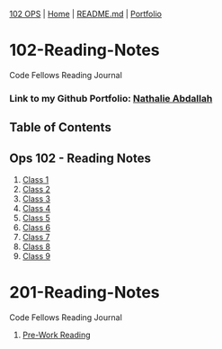 [102 OPS](https://github.com/codefellows/seattle-ops-102d10) | [Home](https://github.com/nataliabdallah/102-reading-notes/wiki) | [README.md](https://github.com/nataliabdallah/102-reading-notes#readme) | [Portfolio](https://github.com/nataliabdallah)

# 102-Reading-Notes
Code Fellows Reading Journal

### Link to my Github Portfolio: [Nathalie Abdallah](https://github.com/nataliabdallah)

## Table of Contents

## Ops 102 - Reading Notes
1. [Class 1](https://github.com/nataliabdallah/102-reading-notes/wiki/102-Class-01-Reading:-What-is-a-computer%3F)
2. [Class 2](https://github.com/nataliabdallah/102-reading-notes/wiki/102-Class-02:-Build-a-computer)
3. [Class 3](https://github.com/nataliabdallah/102-reading-notes/wiki/102-Class-03:-Startup-Sequences-and-BIOS)
4. [Class 4](https://github.com/nataliabdallah/102-reading-notes/wiki/Class-04:-Installing-Ubuntu-Linux)
5. [Class 5](https://github.com/nataliabdallah/102-reading-notes/wiki/Class-05:-Installing-Virtualbox-with-Linux-Terminal)
6. [Class 6](https://github.com/nataliabdallah/102-reading-notes/wiki/Class-06:-SOHO-Networking)
7. [Class 7](https://github.com/nataliabdallah/102-reading-notes/wiki/Class-07:-Network-Connectivity)
8. [Class 8](https://github.com/nataliabdallah/102-reading-notes/wiki/Class-08:-Virtualization-of-Windows)
9. [Class 9](https://github.com/nataliabdallah/102-reading-notes/wiki/Class-09:-Command-Line-Interface)

# 201-Reading-Notes
Code Fellows Reading Journal
1. [Pre-Work Reading](https://github.com/nataliabdallah/102-reading-notes/blob/main/prompt-engineering.md)

